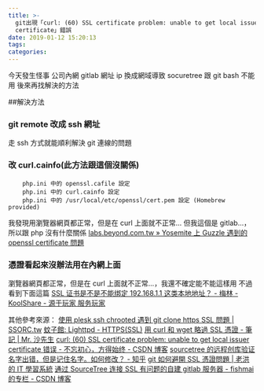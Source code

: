 ```yaml
---
title: >-
  git出現「curl: (60) SSL certificate problem: unable to get local issuer
  certificate」錯誤
date: 2019-01-12 15:20:13
tags:
categories:
---
```


今天發生怪事
公司內網 gitlab 網址 ip 換成網域導致 socuretree 跟 git bash 不能用
後來再找解決的方法

<!--more-->

##解決方法

### git remote 改成 ssh 網址

走 ssh 方式就能順利解決 git 連線的問題

### 改 curl.cainfo(此方法跟這個沒關係)

```
    php.ini 中的 openssl.cafile 設定
    php.ini 中的 curl.cainfo 設定
    php.ini 中的 /usr/local/etc/openssl/cert.pem 設定 (Homebrew provided)
```

我發現用瀏覽器網頁都正常，但是在 curl 上面就不正常...
但我這個是 gitlab...，所以跟 php 沒有什麼關係
[labs.beyond.com.tw » Yosemite 上 Guzzle 遇到的 openssl certificate 問題](http://labs.beyond.com.tw/blog/?p=685)

### 憑證看起來沒辦法用在內網上面

瀏覽器網頁都正常，但是在 curl 上面就不正常...，我還不確定能不能這樣用
不過看到下面這篇
[SSL 证书是不是不能绑定 192.168.1.1 这类本地地址？ - 梅林 - KoolShare - 源于玩家 服务玩家](http://koolshare.cn/thread-64823-1-1.html)

其他參考來源：
[使用 plesk ssh chrooted 遇到 git clone https SSL 問題 | SSORC.tw](https://ssorc.tw/6440)
[蚊子館: Lighttpd - HTTPS(SSL)](http://linux-guys.blogspot.com/2010/12/lighttpd-httpsssl.html)
[用 curl 和 wget 略過 SSL 憑證 - 筆記 | Mr. 沙先生](https://shazi.info/%E7%94%A8-curl-%E5%92%8C-wget-%E7%95%A5%E9%81%8E-ssl-%E6%86%91%E8%AD%89-%E7%AD%86%E8%A8%98/)
[curl: (60) SSL certificate problem: unable to get local issuer certificate 错误 - 不忘初心，方得始终 - CSDN 博客](https://blog.csdn.net/sanbingyutuoniao123/article/details/71124655)
[sourcetree 的远程创库验证名字出错，但是记住名字。如何修改？ - 知乎](https://www.zhihu.com/question/28654385)
[git 如何避開 SSL 憑證問題 | 老洪的 IT 學習系統](https://snippetinfo.net/media/1973)
[通过 SourceTree 连接 SSL 有问题的自建 gitlab 服务器 - fishmai 的专栏 - CSDN 博客](https://blog.csdn.net/fishmai/article/details/76400931)
